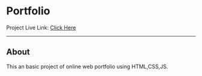 # Portfolio
Project Live Link: <a href="https://roshan3043.github.io/Onine-Portfolio/" target="_parent" >Click Here</a>
<hr>
<h2>About</h2> 
This an basic project of online web portfolio using HTML,CSS,JS.

